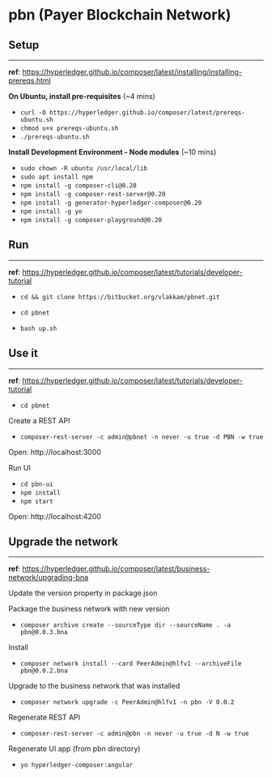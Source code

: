 # pbn (Payer Blockchain Network)

## Setup
---

**ref**: https://hyperledger.github.io/composer/latest/installing/installing-prereqs.html

**On Ubuntu, install pre-requisites** (~4 mins) 

- `curl -O https://hyperledger.github.io/composer/latest/prereqs-ubuntu.sh`
- `chmod u+x prereqs-ubuntu.sh`
- `./prereqs-ubuntu.sh`

**Install Development Environment - Node modules** (~10 mins)

- `sudo chown -R ubuntu /usr/local/lib`
- `sudo apt install npm`
- `npm install -g composer-cli@0.20`
- `npm install -g composer-rest-server@0.20`
- `npm install -g generator-hyperledger-composer@0.20`
- `npm install -g yo`
- `npm install -g composer-playground@0.20`

## Run
---

**ref**: https://hyperledger.github.io/composer/latest/tutorials/developer-tutorial

- `cd && git clone https://bitbucket.org/vlakkam/pbnet.git`

- `cd pbnet`
- `bash up.sh`

## Use it 
---

**ref**: https://hyperledger.github.io/composer/latest/tutorials/developer-tutorial


- `cd pbnet`

Create a REST API

- `composer-rest-server -c admin@pbnet -n never -u true -d PBN -w true`

Open: http://localhost:3000 

Run UI 

- `cd pbn-ui`
- `npm install`
- `npm start`

Open: http://localhost:4200 


## Upgrade the network
---
**ref**: https://hyperledger.github.io/composer/latest/business-network/upgrading-bna

Update the version property in package.json

Package the business network with new version

- `composer archive create --sourceType dir --sourceName . -a pbn@0.0.3.bna`

Install

- `composer network install --card PeerAdmin@hlfv1 --archiveFile pbn@0.0.2.bna`

Upgrade to the business network that was installed

- `composer network upgrade -c PeerAdmin@hlfv1 -n pbn -V 0.0.2`

Regenerate REST API

- `composer-rest-server -c admin@pbn -n never -u true -d N -w true`

Regenerate UI app (from pbn directory)

- `yo hyperledger-composer:angular`
